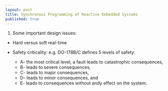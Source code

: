 ```yaml
---
layout: post
title: Synchronous Programming of Reactive Embedded Systems
published: true
---
```


1. Some important design issues:
- Hard versus soft real-time
- Safety criticality: e.g. DO-178B/C defines 5 levels of safety:
	
    - A- the most critical level, a fault leads to catastrophic consequences, 
	- B- leads to severe consequences, 
	- C- leads to major consequences, 
	- D- leads to minor consequences, and 
	- E- leads to consequences without andy effect on the system.


